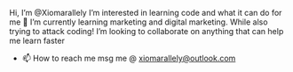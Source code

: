 Hi, I’m @Xiomarallely
I’m interested in learning code and what it can do for me
🌱 I’m currently learning marketing and digital marketing. While also trying to attack coding!
I’m looking to collaborate on anything that can help me learn faster
- 📫 How to reach me msg me @ xiomarallely@outlook.com

<!---
Xiomarallely/Xiomarallely is a ✨ special ✨ repository because its `README.md` (this file) appears on your GitHub profile.
You can click the Preview link to take a look at your changes.
--->
